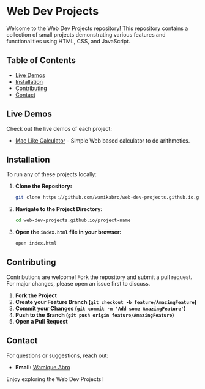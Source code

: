 # Web Dev Projects

Welcome to the Web Dev Projects repository! This repository contains a collection of small projects demonstrating various features and functionalities using HTML, CSS, and JavaScript.

## Table of Contents

- [Live Demos](#live-demos)
- [Installation](#installation)
- [Contributing](#contributing)
- [Contact](#contact)

## Live Demos

Check out the live demos of each project:

- [Mac Like Calculator](https://github.com/wamikabro/web-dev-projects.github.io/javascript-calculator) - Simple Web based calculator to do arithmetics.

## Installation

To run any of these projects locally:

1. **Clone the Repository:**
    ```bash
    git clone https://github.com/wamikabro/web-dev-projects.github.io.git
    ```
2. **Navigate to the Project Directory:**
    ```bash
    cd web-dev-projects.github.io/project-name
    ```
3. **Open the `index.html` file in your browser:**
    ```bash
    open index.html
    ```

## Contributing

Contributions are welcome! Fork the repository and submit a pull request. For major changes, please open an issue first to discuss.

1. **Fork the Project**
2. **Create your Feature Branch (`git checkout -b feature/AmazingFeature`)**
3. **Commit your Changes (`git commit -m 'Add some AmazingFeature'`)**
4. **Push to the Branch (`git push origin feature/AmazingFeature`)**
5. **Open a Pull Request**

## Contact

For questions or suggestions, reach out:
- **Email:** [Wamique Abro](mailto:wamikabro212@gmail.com)

Enjoy exploring the Web Dev Projects!
